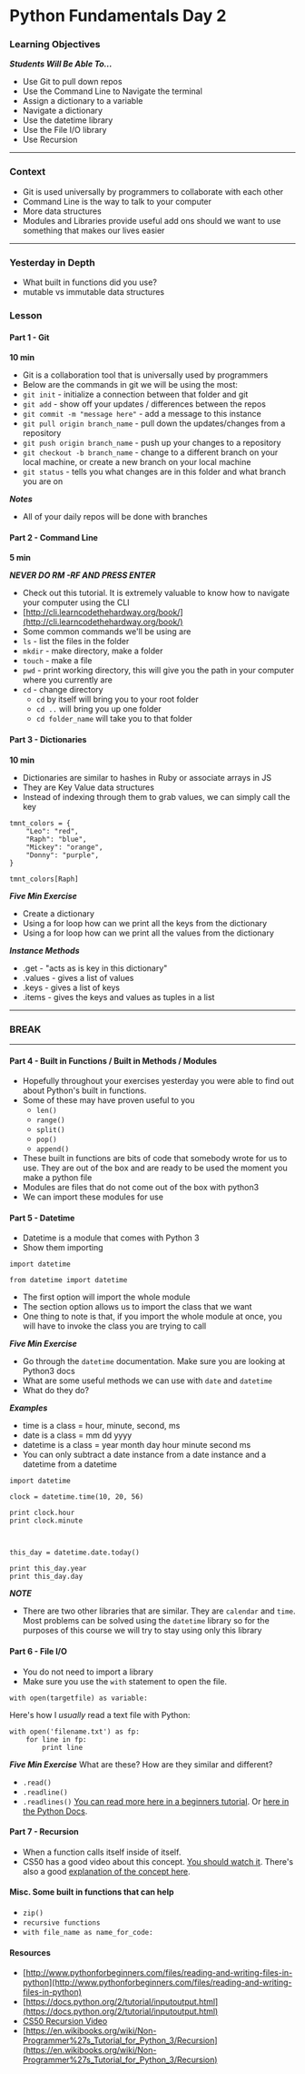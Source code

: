 # Python Fundamentals Day 2

### Learning Objectives

***Students Will Be Able To...***

* Use Git to pull down repos
* Use the Command Line to Navigate the terminal
* Assign a dictionary to a variable
* Navigate a dictionary
* Use the datetime library
* Use the File I/O library
* Use Recursion

---
### Context

* Git is used universally by programmers to collaborate with each other
* Command Line is the way to talk to your computer
* More data structures
* Modules and Libraries provide useful add ons should we want to use something that makes our lives easier

---
### Yesterday in Depth

* What built in functions did you use?
* mutable vs immutable data structures 

### Lesson

#### Part 1 - Git
**10 min**

* Git is a collaboration tool that is universally used by programmers
* Below are the commands in git we will be using the most:
* `git init` - initialize a connection between that folder and git
* `git add` - show off your updates / differences between the repos
* `git commit -m "message here"` - add a message to this instance
* `git pull origin branch_name` - pull down the updates/changes from a repository
* `git push origin branch_name` - push up your changes to a repository
* `git checkout -b branch_name` - change to a different branch on your local machine, or create a new branch on your local machine
* `git status` - tells you what changes are in this folder and what branch you are on

***Notes***

* All of your daily repos will be done with branches

#### Part 2 - Command Line
**5 min**

***NEVER DO RM -RF AND PRESS ENTER***

* Check out this tutorial. It is extremely valuable to know how to navigate your computer using the CLI
* [http://cli.learncodethehardway.org/book/](http://cli.learncodethehardway.org/book/)
* Some common commands we'll be using are 
* `ls` - list the files in the folder
* `mkdir` - make directory, make a folder
* `touch` - make a file
* `pwd` - print working directory, this will give you the path in your computer where you currently are
* `cd` - change directory
	* `cd` by itself will bring you to your root folder
	* `cd ..` will bring you up one folder
	* `cd folder_name` will take you to that folder

#### Part 3 - Dictionaries 
**10 min**

* Dictionaries are similar to hashes in Ruby or associate arrays in JS
* They are Key Value data structures
* Instead of indexing through them to grab values, we can simply call the key

```
tmnt_colors = {
	"Leo": "red",
	"Raph": "blue",
	"Mickey": "orange",
	"Donny": "purple",
}

tmnt_colors[Raph]
```

***Five Min Exercise***

* Create a dictionary
* Using a for loop how can we print all the keys from the dictionary
* Using a for loop how can we print all the values from the dictionary

***Instance Methods***

* .get - "acts as is key in this dictionary"
* .values - gives a list of values
* .keys - gives a list of keys
* .items - gives the keys and values as tuples in a list

---
### BREAK
---

#### Part 4 - Built in Functions / Built in Methods / Modules

* Hopefully throughout your exercises yesterday you were able to find out about Python's built in functions. 
* Some of these may have proven useful to you
	* `len()`
	* `range()`
	* `split()`
	* `pop()`
	* `append()`
* These built in functions are bits of code that somebody wrote for us to use. They are out of the box and are ready to be used the moment you make a python file
* Modules are files that do not come out of the box with python3
* We can import these modules for use

#### Part 5 - Datetime

* Datetime is a module that comes with Python 3
* Show them importing

```
import datetime

from datetime import datetime
```
* The first option will import the whole module
* The section option allows us to import the class that we want
* One thing to note is that, if you import the whole module at once, you will have to invoke the class you are trying to call

***Five Min Exercise***

* Go through the `datetime` documentation. Make sure you are looking at Python3 docs
* What are some useful methods we can use with `date` and `datetime`
* What do they do?

***Examples***

* time is a class = hour, minute, second, ms
* date is a class = mm dd yyyy
* datetime is a class = year month day hour minute second ms
* You can only subtract a date instance from a date instance and a datetime from a datetime

```
import datetime

clock = datetime.time(10, 20, 56)

print clock.hour 
print clock.minute



this_day = datetime.date.today()

print this_day.year
print this_day.day
```

***NOTE***

* There are two other libraries that are similar. They are `calendar` and `time`. Most problems can be solved using the `datetime` library so for the purposes of this course we will try to stay using only this library

#### Part 6 - File I/O

* You do not need to import a library
* Make sure you use the `with` statement to open the file. 
```
with open(targetfile) as variable:
```
Here's how I *usually* read a text file with Python:
```
with open('filename.txt') as fp:
    for line in fp:
        print line
```

***Five Min Exercise***
What are these? How are they similar and different?
* `.read()`
* `.readline()`
* `.readlines()`
[You can read more here in a beginners tutorial](http://www.pythonforbeginners.com/files/reading-and-writing-files-in-python).
Or [here in the Python Docs](https://docs.python.org/2/tutorial/inputoutput.html).

#### Part 7 - Recursion

* When a function calls itself inside of itself.
* CS50 has a good video about this concept. [You should watch it](https://youtu.be/oWDKy0sKFyQ?t=6m20s).
There's also a good [explanation of the concept here](https://en.wikibooks.org/wiki/Non-Programmer%27s_Tutorial_for_Python_3/Recursion).

#### Misc. Some built in functions that can help

* `zip()`
* `recursive functions`
* `with file_name as name_for_code:`

#### Resources
* [http://www.pythonforbeginners.com/files/reading-and-writing-files-in-python](http://www.pythonforbeginners.com/files/reading-and-writing-files-in-python)
* [https://docs.python.org/2/tutorial/inputoutput.html](https://docs.python.org/2/tutorial/inputoutput.html)
* [CS50 Recursion Video](https://youtu.be/oWDKy0sKFyQ?t=6m20s)
* [https://en.wikibooks.org/wiki/Non-Programmer%27s_Tutorial_for_Python_3/Recursion](https://en.wikibooks.org/wiki/Non-Programmer%27s_Tutorial_for_Python_3/Recursion)
